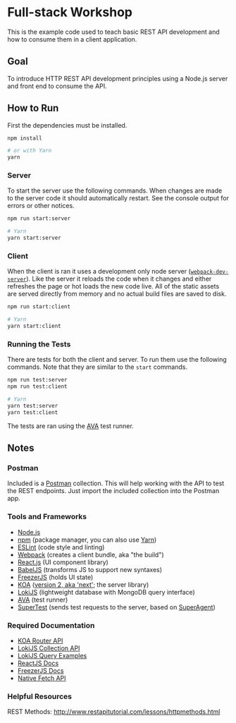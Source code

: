 
# Full-stack Workshop

This is the example code used to teach basic REST API development and how to
consume them in a client application.

## Goal

To introduce HTTP REST API development principles using a Node.js server and
front end to consume the API.

## How to Run

First the dependencies must be installed.

```sh
npm install

# or with Yarn
yarn
```

### Server

To start the server use the following commands. When changes are made to the
server code it should automatically restart. See the console output for errors
or other notices.

```sh
npm run start:server

# Yarn
yarn start:server
```

### Client

When the client is ran it uses a development only node server
([`webpack-dev-server`](https://www.npmjs.com/package/webpack-dev-server)). Like
the server it reloads the code when it changes and either refreshes the page or
hot loads the new code live. All of the static assets are served directly from
memory and no actual build files are saved to disk.

```sh
npm run start:client

# Yarn
yarn start:client
```

### Running the Tests

There are tests for both the client and server. To run them use the following
commands. Note that they are similar to the `start` commands.

```sh
npm run test:server
npm run test:client

# Yarn
yarn test:server
yarn test:client
```

The tests are ran using the [AVA](https://github.com/avajs/ava) test runner.

## Notes

### Postman

Included is a [Postman](https://www.getpostman.com/) collection. This will help
working with the API to test the REST endpoints. Just import the included
collection into the Postman app.

### Tools and Frameworks

- [Node.js](https://nodejs.org/en/)
- [npm](https://www.npmjs.com/) (package manager, you can also use
  [Yarn](https://yarnpkg.com/))
- [ESLint](http://eslint.org/) (code style and linting)
- [Webpack](https://webpack.js.org/) (creates a client bundle, aka "the build")
- [React.js](https://facebook.github.io/react/) (UI component library)
- [BabelJS](https://babeljs.io/) (transforms JS to support new syntaxes)
- [FreezerJS](https://github.com/arqex/freezer) (holds UI state)
- [KOA](http://koajs.com/) ([version 2, aka 'next'](https://github.com/koajs/koa/blob/v2.x);
  the server library)
- [LokiJS](http://lokijs.org/) (lightweight database with MongoDB query
  interface)
- [AVA](https://github.com/avajs/ava) (test runner)
- [SuperTest](https://github.com/visionmedia/supertest) (sends test requests to
  the server, based on [SuperAgent](https://github.com/visionmedia/superagent))

### Required Documentation

- [KOA Router API](https://github.com/alexmingoia/koa-router)
- [LokiJS Collection API](https://rawgit.com/techfort/LokiJS/master/jsdoc/Collection.html)
- [LokiJS Query Examples](https://github.com/techfort/LokiJS/wiki/Query-Examples)
- [ReactJS Docs](https://facebook.github.io/react/docs/components-and-props.html)
- [FreezerJS Docs]([FreezerJS](https://github.com/arqex/freezer))
- [Native Fetch API](https://developer.mozilla.org/en-US/docs/Web/API/WindowOrWorkerGlobalScope/fetch)

### Helpful Resources

REST Methods: http://www.restapitutorial.com/lessons/httpmethods.html

